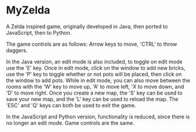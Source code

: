 # MyZelda
A Zelda inspired game, originally developed in Java, then ported to JavaScript, then to Python.

The game controls are as follows: Arrow keys to move, 'CTRL' to throw daggers.

In the Java version, an edit mode is also included, to toggle on edit mode use the 'E' key.
Once in edit mode, click on the window to add new bricks, use the 'P' key to toggle whether or not pots will be placed, then click on the window to add pots.
While in edit mode, you can also move between the rooms with the 'W' key to move up, 'A' to move left, 'X to move down, and 'D' to move right. Once you create a new
map, the 'S' key can be used to save your new map, and the 'L' key can be used to reload the map.
The 'ESC' and 'Q' keys can both be used to exit the game.

In the JavaScript and Python version, functionality is reduced, since there is no longer an edit mode. Game controls are the same.
